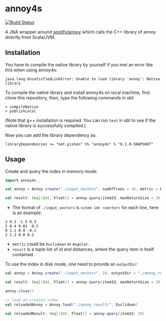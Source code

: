 # annoy4s

[![Build Status](https://travis-ci.org/pishen/annoy4s.svg?branch=master)](https://travis-ci.org/pishen/annoy4s)

A JNA wrapper around [spotify/annoy](https://github.com/spotify/annoy) which calls the C++ library of annoy directly from Scala/JVM.

## Installation

You have to compile the native library by yourself if you met an error like this when using annoy4s:
```
java.lang.UnsatisfiedLinkError: Unable to load library 'annoy': Native library
```

To compile the native library and install annoy4s on local machine, first clone this repository, then, type the following commands in sbt:
```
> compileNative
> publishLocal
```
(Note that g++ installation is required. You can run `test` in sbt to see if the native library is successfully compiled.)

Now you can add the library dependency as:
```
libraryDependencies += "net.pishen" %% "annoy4s" % "0.1.0-SNAPSHOT"
```

## Usage

Create and query the index in memory mode:
```scala
import annoy4s._

val annoy = Annoy.create("./input_vectors", numOfTrees = 10, metric = Euclidean, verbose = true)

val result: Seq[(Int, Float)] = annoy.query(itemId, maxReturnSize = 30)
```

* The format of `./input_vectors` is `<item id> <vector>` for each line, here is an example:
```
3 0.2 -1.5 0.3
5 0.4 0.01 -0.5
0 1.1 0.9 -0.1
2 1.2 0.8 0.2
```
* `metric` could be `Euclidean` or `Angular`.
* `result` is a tuple list of id and distances, where the query item is itself contained.

To use the index in disk mode, one need to provide an `outputDir`:
```scala
val annoy = Annoy.create("./input_vectors", 10, outputDir = "./annoy_result/", Euclidean)

val result: Seq[(Int, Float)] = annoy.query(itemId, maxReturnSize = 30)

annoy.close()

// load an created index
val reloadedAnnoy = Annoy.load("./annoy_result/", Euclidean)

val reloadedResult: Seq[(Int, Float)] = annoy.query(itemId, 30)
```
